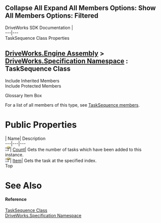       

 Collapse All Expand All  Members Options: Show All  Members Options: Filtered   
---  
DriveWorks SDK Documentation  |   
---|---  
TaskSequence Class Properties   
  
[DriveWorks.Engine Assembly](topic2156.md) > [DriveWorks.Specification Namespace](topic10764.md) : TaskSequence Class  
---  
  
Include Inherited Members    
Include Protected Members    


Glossary Item Box

For a list of all members of this type, see [TaskSequence members](topic11714.md).

# Public Properties

| Name| Description  
---|---|---  
![Public Property](dotnetimages/publicProperty.gif)| [Count](topic11733.md)| Gets the number of tasks which have been added to this instance.   
![Public Property](dotnetimages/publicProperty.gif)| [Item](topic11734.md)| Gets the task at the specified index.   
Top

# See Also

#### Reference

[TaskSequence Class](topic11713.md)   
[DriveWorks.Specification Namespace](topic10764.md)



